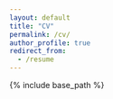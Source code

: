 ```yaml
---
layout: default
title: "CV"
permalink: /cv/
author_profile: true
redirect_from:
  - /resume
---
```


{% include base_path %}

<iframe src="C:/Users/Richard/Desktop/AN588 R Studio/JZ's Portfolio/itsjon.github.io/files/Jonathan's BU Curiculum Valae.pdf" style="width:100%; height:100vh;" frameborder="0"></iframe>
